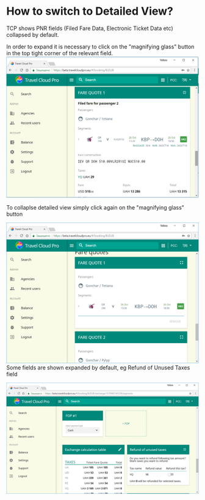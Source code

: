 # How to switch to Detailed View?

TCP shows PNR fields \(Filed Fare Data, Electronic Ticket Data etc\) collapsed by default.

In order to expand it is necessary to click on the "magnifying glass" button in the top tight corner of the relevant field. ![](/assets/MagnifyingGlass1.png)

To collaplse detailed view simply click again on the  "magnifying glass" button

![](/assets/CollapseView.png)Some fields are shown expanded by default, eg Refund of Unused Taxes field

![](/assets/RefundTaxesExpand.png)

